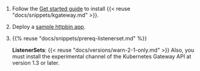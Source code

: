 1. Follow the [Get started guide](../../../quickstart/) to install {{< reuse "docs/snippets/kgateway.md" >}}.

2. Deploy a [sample httpbin app](../../../operations/sample-app/).

3. {{% reuse "docs/snippets/prereq-listenerset.md" %}}

   **ListenerSets**: {{< reuse "docs/versions/warn-2-1-only.md" >}} Also, you must install the experimental channel of the Kubernetes Gateway API at version 1.3 or later.